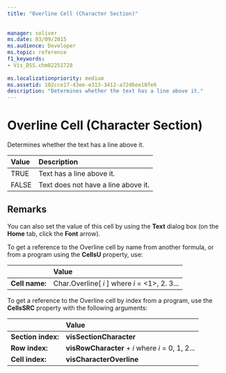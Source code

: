 ```yaml
---
title: "Overline Cell (Character Section)"
 
 
manager: soliver
ms.date: 03/09/2015
ms.audience: Developer
ms.topic: reference
f1_keywords:
- Vis_DSS.chm82251728
 
ms.localizationpriority: medium
ms.assetid: 102cce17-43ee-e313-3412-a72d6ee18fe6
description: "Determines whether the text has a line above it."
---
```


# Overline Cell (Character Section)

Determines whether the text has a line above it.
  
|**Value**|**Description**|
|:-----|:-----|
|TRUE  <br/> |Text has a line above it. |
|FALSE  <br/> |Text does not have a line above it. |
   
## Remarks

You can also set the value of this cell by using the **Text** dialog box (on the **Home** tab, click the **Font** arrow). 
  
To get a reference to the Overline cell by name from another formula, or from a program using the **CellsU** property, use: 
  
||Value |
|:-----|:-----|
|**Cell name:**  <br/> |Char.Overline[ *i*  ] where  *i*  = <1>, 2. 3... |
   
To get a reference to the Overline cell by index from a program, use the **CellsSRC** property with the following arguments: 
  
||Value |
|:-----|:-----|
|**Section index:**  <br/> |**visSectionCharacter** <br/> |
|**Row index:**  <br/> |**visRowCharacter** +  *i*  where  *i*  = 0, 1, 2... |
|**Cell index:**  <br/> |**visCharacterOverline** <br/> |
   

